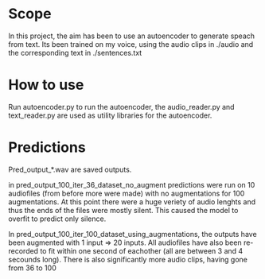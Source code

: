# Scope
In this project, the aim has been to use an autoencoder to generate speach from text. Its been trained on my voice, using the audio clips in ./audio and the corresponding text in ./sentences.txt

# How to use
Run autoencoder.py to run the autoencoder, the audio_reader.py and text_reader.py are used as utility libraries for the autoencoder. 

# Predictions
Pred_output_\*.wav are saved outputs. 

in pred_output_100_iter_36_dataset_no_augment predictions were run on 10 audiofiles (from before more were made) with no augmentations for 100 augmentations. At this point there were a huge veriety of audio lenghts and thus the ends of the files were mostly silent. This caused the model to overfit to predict only silence. 

In pred_output_100_iter_100_dataset_using_augmentations, the outputs have been augmented with 1 input => 20 inputs. All audiofiles have also been re-recorded to fit within one second of eachother (all are between 3 and 4 secounds long). There is also significantly more audio clips, having gone from 36 to 100
